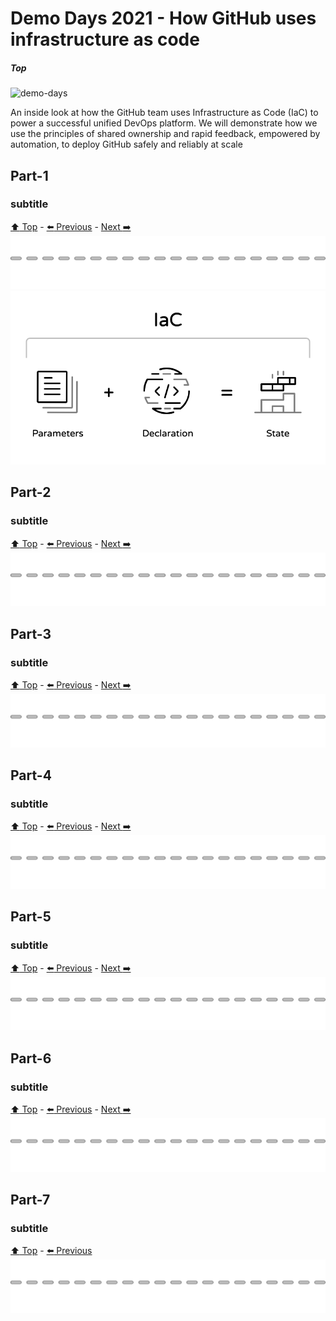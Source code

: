# Demo Days 2021 - How GitHub uses infrastructure as code
##### Top
<img width="1500" alt="demo-days" src="https://user-images.githubusercontent.com/863198/120851502-e7118600-c546-11eb-9dc9-0171dd09b9ee.png">

An inside look at how the GitHub team uses Infrastructure as Code (IaC) to power a successful unified DevOps platform. We will demonstrate how we use the principles of shared ownership and rapid feedback, empowered by automation, to deploy GitHub safely and reliably at scale


## Part-1

### subtitle
  
[:arrow_up: Top](#Top) - [:arrow_left: Previous](#Top) - [Next :arrow_right:](#Part-2)
![dot](docs/images/cut-here.png)
![iac](docs/images/demodays-iac.png)

## Part-2

### subtitle
  
[:arrow_up: Top](#Top) - [:arrow_left: Previous](#Part-1) - [Next :arrow_right:](#Part-3)
![dot](docs/images/cut-here.png)

## Part-3

### subtitle

[:arrow_up: Top](#Top) - [:arrow_left: Previous](#Part-2) - [Next :arrow_right:](#Part-4)
![dot](docs/images/cut-here.png)

## Part-4

### subtitle

[:arrow_up: Top](#Top) - [:arrow_left: Previous](#Part-3) - [Next :arrow_right:](#Part-5)
![dot](docs/images/cut-here.png)

## Part-5

### subtitle

[:arrow_up: Top](#Top) - [:arrow_left: Previous](#Part-4) - [Next :arrow_right:](#Part-6)
![dot](docs/images/cut-here.png)

## Part-6

### subtitle

[:arrow_up: Top](#Top) - [:arrow_left: Previous](#Part-5) - [Next :arrow_right:](#Part-7)
![dot](docs/images/cut-here.png)

## Part-7

### subtitle

[:arrow_up: Top](#Top) - [:arrow_left: Previous](#Part-6)
![dot](docs/images/cut-here.png)
